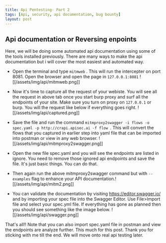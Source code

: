 ```yaml
---
title: Api Pentesting- Part 2
tags: [Api, security, api documentation, bug bounty]
layout: post
---  
```


## Api documentation or Reversing enpoints 

Here, we will be doing some automated api documentation using some of the tools installed previously. There are many ways to make the api documentation but i will cover the most easiest and automated way. 

- Open the terminal and type `mitmweb` . This will  run the intercepter on port 8081. Open the browser and open the page in `127.0.0.1:8081`
 ![[/assets/img/api/mitmweb.png]]
 

- Now it's time to capture all the request of your webiste. You will see all the request in above tab once you start burp proxy and surf all the endpoints of your site. Make sure you turn on proxy on `127.0.0.1` or burp. You will the request like below if everything goes right.
  ![[/assets/img/api/captured.png]]
  

- Save the file and run the command `mitmproxy2swagger -i flows -o spec.yaml -p http://crapi.apisec.ai -f flow `. This will convert the flows that you captured in earlier step into yaml file that can be imported into postman or view in any web browser. ![[/assets/img/api/mitmproxy2swagger.png]]

- Open the new file spec.yaml and you will see the endpoints are listed in ignore. You need to remove those ignored api endpoints and save the file. It's just basic things. You can do that.

- Then again run the above mitmproxy2swagger command but with `--examples` flag to enhance your API documentation.![[/assets/img/api/mitm2.png]]

- You can validate the documentation by visiting https://editor.swagger.io/ and by importing your spec file into the Swagger Editor. Use File>Import file and select your spec.yml file. If everything has gone as planned then you should see something like the image below.  ![[/assets/img/api/swagger.png]]


That's all!! Note that you can also import spec.yaml file in postman and view the endpoints are analyze further. This much for this post. Thank you for sticking with me till the end. We will move onto real api testing later.
